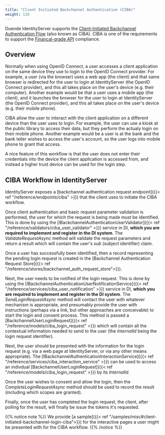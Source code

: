 ```yaml
---
title: "Client Initiated Backchannel Authentication (CIBA)"
weight: 120
---
```


Duende IdentityServer supports the [Client-Initiated Backchannel Authentication Flow](https://openid.net/specs/openid-client-initiated-backchannel-authentication-core-1_0.html) (also known as CIBA).
CIBA is one of the requirements to support the [Financal-grade API](https://openid.net/wg/fapi/) compliance. 

## Overview

Normally when using OpenID Connect, a user accesses a client application on the same device they use to login to the OpenID Connect provider.
For example, a user (via the browser) uses a web app (the client) and that same browser is redirected for the user to login at IdentityServer (the OpenID Connect provider), and this all takes place on the user's device (e.g. their computer). Another example would be that a user uses a mobile app (the client), and it launches the browser for the user to login at IdentityServer (the OpenID Connect provider), and this all takes place on the user's device (e.g. their mobile phone).

CIBA allow the user to interact with the client application on a different device than the user uses to login.
For example, the user can use a kiosk at the public library to access their data, but they perform the actualy login on their mobile phone. Another example would be a user is at the bank and the bank teller wishes to access the user's account, so the user logs into mobile phone to grant that access.

A nice feature of this workflow is that the user does not enter their credentials into the device the client application is accessed from, and instead a higher trust device can be used for the login step.

## CIBA Workflow in IdentityServer

IdentityServer exposes a [backchannel authentication request endpoint]({{< ref "/reference/endpoints/ciba" >}}) that the client uses to initiate the CIBA workflow.

Once client authentication and basic request parameter validation is performed, the user for which the request is being made must be identified.
This is done by using the [IBackchannelAuthenticationUserValidator]({{< ref "/reference/validators/ciba_user_validator" >}}) service in DI, **which you are required to implement and register in the DI system**.
The *ValidateRequestAsync* method will validate the request parameters and return a result which will contain the user's *sub* (subject identifier) claim.

Once a user has successfully been identified, then a record representing the pending login request is created in the [Backchannel Authentication Request Store]({{< ref "/reference/stores/backchannel_auth_request_store">}}).

Next, the user needs to be notified of the login request. This is done by using the [IBackchannelAuthenticationUserNotificationService]({{< ref "/reference/services/ciba_user_notification" >}}) service in DI, **which you are required to implement and register in the DI system**.
The *SendLoginRequestAsync* method will contact the user with whatever mechanism is appropriate, and presumably provide the user with instructions (perhaps via a link, but other approaches are conceivable) to start the login and consent process. 
This method is passed a [BackchannelUserLoginRequest]({{< ref "/reference/models/ciba_login_request" >}}) which will contain all the contextual information needed to send to the user (the *InternalId* being the login request identifier).

Next, the user should be presented with the information for the login request (e.g. via a web page at IdentityServer, or via any other means appropriate).
The [IBackchannelAuthenticationInteractionService]({{< ref "/reference/services/ciba_interaction_service" >}}) can be used to access an indivdual [BackchannelUserLoginRequest]({{< ref "/reference/models/ciba_login_request" >}}) by its *InternalId*. 

Once the user wishes to consent and allow the login, then the *CompleteLoginRequestAsync* method should be used to record the result (including which scopes are granted).

Finally, once the user has completed the login request, the client, after polling for the result, will finally be issue the tokens it's requested. 

{{% notice note %}}
We provide [a sample]({{< ref "/samples/misc#client-initiated-backchannel-login-ciba">}}) for the interactive pages a user might be presented with for the CIBA workflow.
{{% /notice %}}
